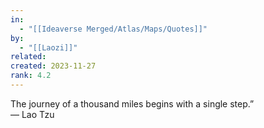 ```yaml
---
in:
  - "[[Ideaverse Merged/Atlas/Maps/Quotes]]"
by:
  - "[[Laozi]]"
related:
created: 2023-11-27
rank: 4.2
---
```

 
The journey of a thousand miles begins with a single step.”  
― Lao Tzu